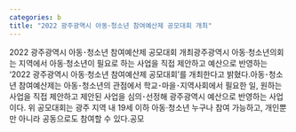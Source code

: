 ```yaml
---
categories: b
title: "2022 광주광역시 아동･청소년 참여예산제 공모대회 개최"
---
```

2022 광주광역시 아동･청소년 참여예산제 공모대회 개최광주광역시 아동·청소년의회는 지역에서 아동·청소년이 필요로 하는 사업을 직접 제안하고 예산으로 반영하는 ‘2022 광주광역시 아동·청소년 참여예산제 공모대회’를 개최한다고 밝혔다.아동･청소년 참여예산제는 아동･청소년의 관점에서 학교･마을･지역사회에서 필요한 일, 원하는 사업을 직접 제안하고 제안된 사업을 심의･선정해 광주광역시 예산으로 반영하는 사업이다. 위 공모대회는 광주 지역 내 19세 이하 아동·청소년 누구나 참여 가능하고, 개인뿐만 아니라 공동으로도 참여할 수 있다.공모